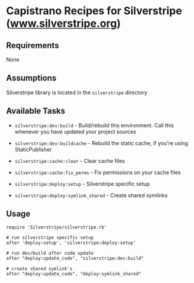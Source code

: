 Capistrano Recipes for Silverstripe (www.silverstripe.org)
======


Requirements
-----------------
None

Assumptions
-----------------
Silverstripe library is located in the `silverstripe` directory

Available Tasks
-----------------
* `silverstripe:dev:build` - Build/rebuild this environment. Call this whenever you have updated your project sources
* `silverstripe:dev:buildcache` - Rebuild the static cache, if you're using StaticPublisher
* `silverstripe:cache:clear` - Clear cache files
* `silverstripe:cache:fix_perms` - Fix permissions on your cache files

* `silverstripe:deploy:setup` - Silverstripe specific setup
* `silverstripe:deploy:symlink_shared` - Create shared symlinks


Usage
-----------------
````
require 'Silverstripe/silverstripe.rb'

# run silverstripe specific setup
after 'deploy:setup', 'silverstripe:deploy:setup'

# run dev/build after code update
after "deploy:update_code", "silverstripe:dev:build"

# create shared symlink's
after "deploy:update_code", "deploy:symlink_shared"
````